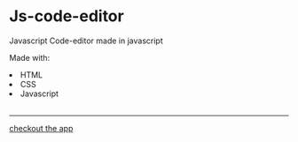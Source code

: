 # Js-code-editor
<p>Javascript Code-editor made in javascript</p>


Made with:
<li>HTML</li>
<li>CSS</li>
<li>Javascript</li>
<br>
<hr>
<a href="https://ds-kv.github.io/Js-code--editor/">checkout the app</a>
